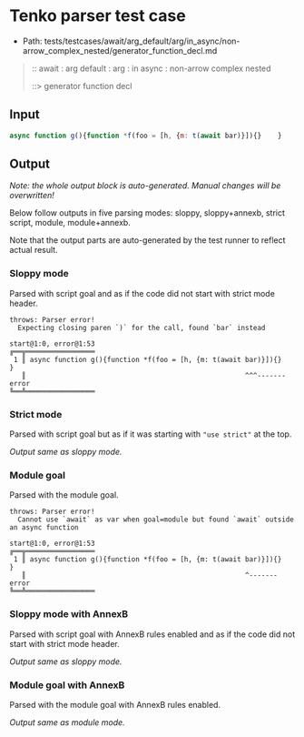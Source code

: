 # Tenko parser test case

- Path: tests/testcases/await/arg_default/arg/in_async/non-arrow_complex_nested/generator_function_decl.md

> :: await : arg default : arg : in async : non-arrow complex nested
>
> ::> generator function decl

## Input

`````js
async function g(){function *f(foo = [h, {m: t(await bar)}]){}    }
`````

## Output

_Note: the whole output block is auto-generated. Manual changes will be overwritten!_

Below follow outputs in five parsing modes: sloppy, sloppy+annexb, strict script, module, module+annexb.

Note that the output parts are auto-generated by the test runner to reflect actual result.

### Sloppy mode

Parsed with script goal and as if the code did not start with strict mode header.

`````
throws: Parser error!
  Expecting closing paren `)` for the call, found `bar` instead

start@1:0, error@1:53
╔══╦═════════════════
 1 ║ async function g(){function *f(foo = [h, {m: t(await bar)}]){}    }
   ║                                                      ^^^------- error
╚══╩═════════════════

`````

### Strict mode

Parsed with script goal but as if it was starting with `"use strict"` at the top.

_Output same as sloppy mode._

### Module goal

Parsed with the module goal.

`````
throws: Parser error!
  Cannot use `await` as var when goal=module but found `await` outside an async function

start@1:0, error@1:53
╔══╦═════════════════
 1 ║ async function g(){function *f(foo = [h, {m: t(await bar)}]){}    }
   ║                                                      ^------- error
╚══╩═════════════════

`````

### Sloppy mode with AnnexB

Parsed with script goal with AnnexB rules enabled and as if the code did not start with strict mode header.

_Output same as sloppy mode._

### Module goal with AnnexB

Parsed with the module goal with AnnexB rules enabled.

_Output same as module mode._
